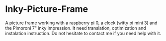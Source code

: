 # Inky-Picture-Frame
A picture frame working with a raspberry pi 0, a clock (witty pi mini 3) and the Pimoroni 7" inky impression.
It need translation, optimization and instalation instruction.
Do not hesitate to contact me if you need help with it.
